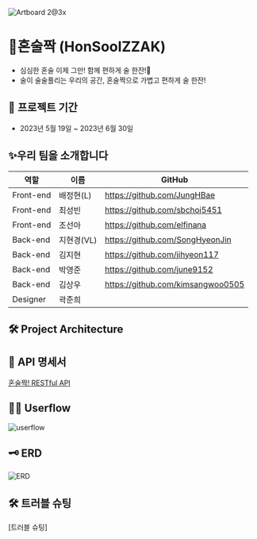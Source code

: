 ![Artboard 2@3x](https://github.com/soolzzak/BE/assets/128972031/0c2d2eda-8439-4982-9184-3c69dcff6381)


# 🍻혼술짝 (HonSoolZZAK)
- 심심한 혼술 이제 그만! 함께 편하게 술 한잔!🍺
- 술이 술술풀리는 우리의 공간, 혼술짝으로 가볍고 편하게 술 한잔!  


📆 프로젝트 기간
---------------------------------------
- 2023년 5월 19일 ~ 2023년 6월 30일


✨우리 팀을 소개합니다
---------------------------------------
| 역할 | 이름 | GitHub |
| ------ | -- | ----|
| Front-end | 배정현(L) | https://github.com/JungHBae|
| Front-end | 최성빈 | https://github.com/sbchoi5451|
| Front-end | 조선아 | https://github.com/elfinana| 
| Back-end | 지현경(VL)|  https://github.com/SongHyeonJin|
| Back-end | 김지현 | https://github.com/jihyeon117|
| Back-end | 박영준 | https://github.com/june9152|
| Back-end | 김상우 | https://github.com/kimsangwoo0505|
| Designer | 곽준희 | |


🛠 Project Architecture
---------------------------------------


📅 API 명세서
---------------------------------------
[혼술짝! RESTful API](https://fate-starfish-b23.notion.site/adfd01d3d12a465095c39b7e1a8f796a?v=c4c7b5d149e846bdb61357331bf241ed)


👨‍💻 Userflow
---------------------------------------
![userflow](https://github.com/soolzzak/BE/assets/128972031/733f0182-1a93-4665-80dd-c313c8e921f7)


🗝 ERD 
---------------------------------------
![ERD](https://github.com/soolzzak/BE/assets/128972031/2864e869-7260-4097-8f29-43f4f4b65b5a)



🛠 트러블 슈팅
---------------------------------------
[트러블 슈팅]
